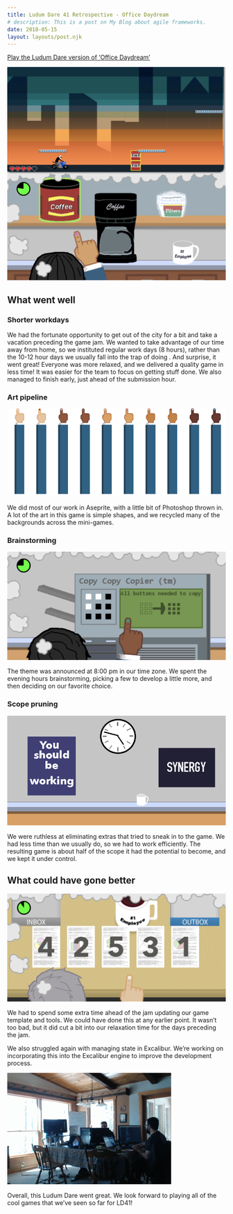 ```yaml
---
title: Ludum Dare 41 Retrospective - Office Daydream
# description: This is a post on My Blog about agile frameworks.
date: 2018-05-15
layout: layouts/post.njk
---
```


[Play the Ludum Dare version of ‘Office Daydream’](https://excaliburjs.com/ludum-41/)

![screenshot showing the game: the lower half is various office mini games while the upper "daydrem" is a motorcycle platformer](/img/office-daydream-retro-full-game-screenshot.png)

## What went well

### Shorter workdays

We had the fortunate opportunity to get out of the city for a bit and take a vacation preceding the game jam. We wanted to take advantage of our time away from home, so we instituted regular work days (8 hours), rather than the 10-12 hour days we usually fall into the trap of doing . And surprise, it went great! Everyone was more relaxed, and we delivered a quality game in less time! It was easier for the team to focus on getting stuff done. We also managed to finish early, just ahead of the submission hour.

### Art pipeline

![the arm that indicates your clicking actions, shown in various skin tones](/img/office-daydream-retro-clicking-arm-skin-tones.png)

We did most of our work in Aseprite, with a little bit of Photoshop thrown in. A lot of the art in this game is simple shapes, and we recycled many of the backgrounds across the mini-games.

### Brainstorming

![the copy machine minigame, where the player matches the lit-up buttons to get the copy machine to work](/img/office-daydream-retro-copy-machine-minigame.png)

The theme was announced at 8:00 pm in our time zone. We spent the evening hours brainstorming, picking a few to develop a little more, and then deciding on our favorite choice.

### Scope pruning

![office posters on a wall that say "you should be working" and "synergy"](/img/office-daydream-retro-office-posters.png)

We were ruthless at eliminating extras that tried to sneak in to the game. We had less time than we usually do, so we had to work efficiently. The resulting game is about half of the scope it had the potential to become, and we kept it under control.

## What could have gone better

![the stapling minigame, where you have to click on the various pages of a report in the correct order to staple and complete them](/img/office-daydream-retro-document-sorting.png)

We had to spend some extra time ahead of the jam updating our game template and tools. We could have done this at any earlier point. It wasn’t too bad, but it did cut a bit into our relaxation time for the days preceding the jam.

We also struggled again with managing state in Excalibur. We’re working on incorporating this into the Excalibur engine to improve the development process.

![timelapse of us working on our computers in a well-lit room with wood trim](/img/office-daydream-retro-room-timelapse.webp)

Overall, this Ludum Dare went great. We look forward to playing all of the cool games that we’ve seen so far for LD41!
